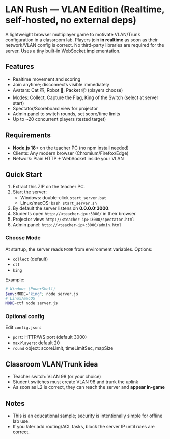 
# LAN Rush — VLAN Edition (Realtime, self-hosted, no external deps)

A lightweight browser multiplayer game to motivate VLAN/Trunk configuration in a classroom lab.
Players join **in realtime** as soon as their network/VLAN config is correct.
No third-party libraries are required for the server. Uses a tiny built-in WebSocket implementation.

## Features
- Realtime movement and scoring
- Join anytime; disconnects visible immediately
- Avatars: Cat 🐱, Robot 🤖, Packet 📦 (players choose)
- Modes: Collect, Capture the Flag, King of the Switch (select at server start)
- Spectator/Scoreboard view for projector
- Admin panel to switch rounds, set score/time limits
- Up to ~20 concurrent players (tested target)

## Requirements
- **Node.js 18+** on the teacher PC (no npm install needed)
- Clients: Any modern browser (Chromium/Firefox/Edge)
- Network: Plain HTTP + WebSocket inside your VLAN

## Quick Start
1. Extract this ZIP on the teacher PC.
2. Start the server:
   - Windows: double-click `start_server.bat`
   - Linux/macOS: `bash start_server.sh`
3. By default the server listens on **0.0.0.0:3000**.
4. Students open `http://<teacher-ip>:3000/` in their browser.
5. Projector view: `http://<teacher-ip>:3000/spectator.html`
6. Admin panel: `http://<teacher-ip>:3000/admin.html`

### Choose Mode
At startup, the server reads `MODE` from environment variables. Options:
- `collect` (default)
- `ctf`
- `king`

Example:
```bash
# Windows (PowerShell)
$env:MODE="king"; node server.js
# Linux/macOS
MODE=ctf node server.js
```

### Optional config
Edit `config.json`:
- `port`: HTTP/WS port (default 3000)
- `maxPlayers`: default 20
- `round` object: scoreLimit, timeLimitSec, mapSize

## Classroom VLAN/Trunk idea
- Teacher switch: VLAN 98 (or your choice)
- Student switches must create VLAN 98 and trunk the uplink
- As soon as L2 is correct, they can reach the server and **appear in-game**

## Notes
- This is an educational sample; security is intentionally simple for offline lab use.
- If you later add routing/ACL tasks, block the server IP until rules are correct.
